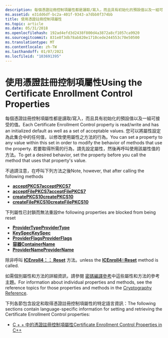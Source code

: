```yaml
---
description: 每個憑證註冊控制項屬性都是讀取/寫入，而且具有初始化的預設值以及一組可接受的值。
ms.assetid: e31dd6df-bc2a-401f-9343-a7dbb0f374bb
title: 使用憑證註冊控制項屬性
ms.topic: article
ms.date: 05/31/2018
ms.openlocfilehash: 192ad4efd3d2438f800d4a3872a8cf1057ca9920
ms.sourcegitcommit: 831e8f3db78ab820e1710cede244553c70e50500
ms.translationtype: MT
ms.contentlocale: zh-TW
ms.lasthandoff: 01/07/2021
ms.locfileid: "103691395"
---
```

# <a name="using-the-certificate-enrollment-control-properties"></a><span data-ttu-id="0953b-103">使用憑證註冊控制項屬性</span><span class="sxs-lookup"><span data-stu-id="0953b-103">Using the Certificate Enrollment Control Properties</span></span>

<span data-ttu-id="0953b-104">每個憑證註冊控制項屬性都是讀取/寫入，而且具有初始化的預設值以及一組可接受的值。</span><span class="sxs-lookup"><span data-stu-id="0953b-104">Each Certificate Enrollment Control property is read/write and has an initialized default as well as a set of acceptable values.</span></span> <span data-ttu-id="0953b-105">您可以將屬性設定為此集合中的任何值，以修改使用屬性之方法的行為。</span><span class="sxs-lookup"><span data-stu-id="0953b-105">You can set a property to any value within this set in order to modify the behavior of methods that use the property.</span></span> <span data-ttu-id="0953b-106">若要取得所需的行為，請先設定屬性，然後再呼叫使用該屬性值的方法。</span><span class="sxs-lookup"><span data-stu-id="0953b-106">To get a desired behavior, set the property before you call the method that uses that property's value.</span></span>

<span data-ttu-id="0953b-107">不過請注意，在呼叫下列方法之後</span><span class="sxs-lookup"><span data-stu-id="0953b-107">Note, however, that after calling the following methods</span></span>

-   [<span data-ttu-id="0953b-108">**acceptPKCS7**</span><span class="sxs-lookup"><span data-stu-id="0953b-108">**acceptPKCS7**</span></span>](/windows/desktop/api/Xenroll/nf-xenroll-icenroll-acceptpkcs7)
-   [<span data-ttu-id="0953b-109">**acceptFilePKCS7**</span><span class="sxs-lookup"><span data-stu-id="0953b-109">**acceptFilePKCS7**</span></span>](/windows/desktop/api/Xenroll/nf-xenroll-icenroll-acceptfilepkcs7)
-   [<span data-ttu-id="0953b-110">**createPKCS10**</span><span class="sxs-lookup"><span data-stu-id="0953b-110">**createPKCS10**</span></span>](/windows/desktop/api/Xenroll/nf-xenroll-icenroll-createpkcs10)
-   [<span data-ttu-id="0953b-111">**createFilePKCS10**</span><span class="sxs-lookup"><span data-stu-id="0953b-111">**createFilePKCS10**</span></span>](/windows/desktop/api/Xenroll/nf-xenroll-icenroll-createfilepkcs10)

<span data-ttu-id="0953b-112">下列屬性已封鎖而無法重設</span><span class="sxs-lookup"><span data-stu-id="0953b-112">the following properties are blocked from being reset</span></span>

-   [<span data-ttu-id="0953b-113">**ProviderType**</span><span class="sxs-lookup"><span data-stu-id="0953b-113">**ProviderType**</span></span>](/windows/win32/api/xenroll/nf-xenroll-icenroll-get_providertype)
-   [<span data-ttu-id="0953b-114">**KeySpec**</span><span class="sxs-lookup"><span data-stu-id="0953b-114">**KeySpec**</span></span>](/windows/win32/api/xenroll/nf-xenroll-icenroll-get_keyspec)
-   [<span data-ttu-id="0953b-115">**ProviderFlags**</span><span class="sxs-lookup"><span data-stu-id="0953b-115">**ProviderFlags**</span></span>](/windows/win32/api/xenroll/nf-xenroll-icenroll-get_providerflags)
-   [<span data-ttu-id="0953b-116">**容器**</span><span class="sxs-lookup"><span data-stu-id="0953b-116">**ContainerName**</span></span>](/windows/win32/api/xenroll/nf-xenroll-icenroll-get_containername)
-   [<span data-ttu-id="0953b-117">**ProviderName**</span><span class="sxs-lookup"><span data-stu-id="0953b-117">**ProviderName**</span></span>](/windows/win32/api/xenroll/nf-xenroll-icenroll-get_providername)

<span data-ttu-id="0953b-118">除非呼叫 [**ICEnroll4：： Reset**](/windows/desktop/api/Xenroll/nf-xenroll-icenroll3-reset) 方法。</span><span class="sxs-lookup"><span data-stu-id="0953b-118">unless the [**ICEnroll4::Reset**](/windows/desktop/api/Xenroll/nf-xenroll-icenroll3-reset) method is called.</span></span>

<span data-ttu-id="0953b-119">如需個別屬性和方法的詳細資訊，請參閱 [密碼編譯參考](cryptography-reference.md)中這些屬性和方法的參考主題。</span><span class="sxs-lookup"><span data-stu-id="0953b-119">For information about individual properties and methods, see the reference topics for those properties and methods in the [Cryptography Reference](cryptography-reference.md).</span></span>

<span data-ttu-id="0953b-120">下列各節包含設定和取得憑證註冊控制項屬性的特定語言資訊：</span><span class="sxs-lookup"><span data-stu-id="0953b-120">The following sections contain language-specific information for setting and retrieving the Certificate Enrollment Control properties:</span></span>

-   [<span data-ttu-id="0953b-121">C + + 中的憑證註冊控制項屬性</span><span class="sxs-lookup"><span data-stu-id="0953b-121">Certificate Enrollment Control Properties in C++</span></span>](certificate-enrollment-control-properties-in-c-.md)

 

 
